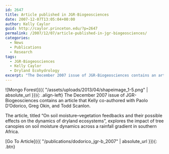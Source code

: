 ```yaml
---
id: 2647
title: Article published in JGR-Biogeosciences
date: 2007-12-07T13:05:04+00:00
author: Kelly Caylor
guid: http://caylor.princeton.edu/?p=2647
permalink: /2007/12/07/article-published-in-jgr-biogeosciences/
categories:
  - News
  - Publications
  - Research
tags:
  - JGR-Biogeosciences
  - Kelly Caylor
  - Dryland Ecohydrology
excerpt: "The December 2007 issue of JGR-Biogeosciences contains an article that Kelly co-authored with Paolo D’Odorico, Greg Okin, and Todd Scanlon."
---
```

![Mongo Forest]({{ "/assets/uploads/2013/04/shapeimage_1-5.png" | absolute_url }}){: .align-left} The December 2007 issue of JGR-Biogeosciences contains an article that Kelly co-authored with Paolo D’Odorico, Greg Okin, and Todd Scanlon.

<!--more-->The article, titled “On soil moisture–vegetation feedbacks and their possible effects on the dynamics of dryland ecosystems”, explores the impact of tree canopies on soil moisture dynamics across a rainfall gradient in southern Africa.

[Go To Article]({{ "/publications/dodorico_jgr-b_2007" | absolute_url }}){: .btn}
